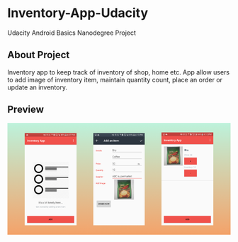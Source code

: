 # Inventory-App-Udacity
Udacity Android Basics Nanodegree Project 

## About Project
Inventory app to keep track of inventory of shop, home etc. 
App allow users to add image of inventory item, maintain quantity count, place an order or update an inventory.

## Preview
![Alt Text](Inventory.png)
